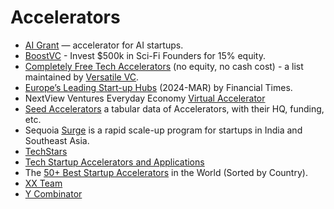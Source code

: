 # Accelerators

- [AI Grant](https://aigrant.com) — accelerator for AI startups.
- [BoostVC](https://www.boost.vc) - Invest $500k in Sci-Fi Founders for 15% equity.
- [Completely Free Tech Accelerators](https://versatilevc.com/free/accelerators/) (no equity, no cash cost) - a list maintained by [Versatile VC](https://versatilevc.com).
- [Europe’s Leading Start-up Hubs](https://rankings.ft.com/incubator-accelerator-programmes-europe/c/ranking) (2024-MAR) by Financial Times.
- NextView Ventures Everyday Economy [Virtual Accelerator](https://nextview.vc/accelerator/)
- [Seed Accelerators](https://www.seed-db.com/accelerators) a tabular data of Accelerators, with their HQ, funding, etc.
- Sequoia [Surge](https://www.surgeahead.com) is a rapid scale-up program for startups in India and Southeast Asia.
- [TechStars](https://www.techstars.com)
- [Tech Startup Accelerators and Applications](https://taskablehq.com/blog/taskable-guide-startup-accelerators)
- The [50+ Best Startup Accelerators](https://www.growthmentor.com/blog/best-startup-accelerators/) in the World (Sorted by Country).
- [XX Team](https://www.xx.team) 
- [Y Combinator](https://www.ycombinator.com)